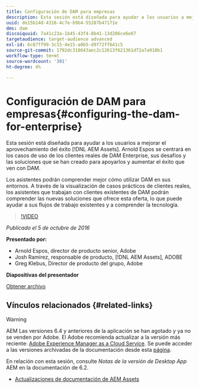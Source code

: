 ```yaml
---
title: Configuración de DAM para empresas
description: Esta sesión está diseñada para ayudar a los usuarios a mejorar el éxito al aprovechar AEM Assets. Arnold Espos se centrará en los casos de uso de los clientes reales de DAM Enterprise, sus desafíos y las soluciones que se han creado para apoyarlos y aumentar el éxito que ven con DAM.   Los asistentes podrán comprender mejor cómo utilizar DAM en sus entornos. A través de la visualización de casos prácticos de clientes reales, los asistentes que trabajan con clientes existentes de DAM podrán comprender las nuevas soluciones que ofrece esta oferta, lo que puede ayudar a sus flujos de trabajo existentes y a comprender la tecnología.
uuid: de15b14d-4316-4c7e-b9b4-55287b47171e
dms: dam
discoiquuid: 7a41c23a-1b45-43f4-8b41-13d206ce6e87
targetaudience: target-audience advanced
exl-id: 6c87ff99-3c15-4e15-a0b5-d9f72ff641c5
source-git-commit: 1792dc318643aec2c12613f621361d72a7a918b1
workflow-type: tm+mt
source-wordcount: '301'
ht-degree: 4%

---
```


# Configuración de DAM para empresas{#configuring-the-dam-for-enterprise}

Esta sesión está diseñada para ayudar a los usuarios a mejorar el aprovechamiento del éxito [!DNL AEM Assets]. Arnold Espos se centrará en los casos de uso de los clientes reales de DAM Enterprise, sus desafíos y las soluciones que se han creado para apoyarlos y aumentar el éxito que ven con DAM.

Los asistentes podrán comprender mejor cómo utilizar DAM en sus entornos. A través de la visualización de casos prácticos de clientes reales, los asistentes que trabajan con clientes existentes de DAM podrán comprender las nuevas soluciones que ofrece esta oferta, lo que puede ayudar a sus flujos de trabajo existentes y a comprender la tecnología.

>[!VIDEO](https://video.tv.adobe.com/v/19298/?quality=9)

*Publicado el 5 de octubre de 2016*

**Presentado por:**

* Arnold Espos, director de producto senior, Adobe
* Josh Ramírez, responsable de producto, [!DNL AEM Assets], ADOBE
* Greg Klebus, Director de producto del grupo, Adobe

**Diapositivas del presentador**

[Obtener archivo](assets/assets-webinar-oct5final.pdf)

## Vínculos relacionados {#related-links}

>[!WARNING]
>
>AEM Las versiones 6.4 y anteriores de la aplicación se han agotado y ya no se venden por Adobe.  El Adobe recomienda actualizar a la versión más reciente: [Adobe Experience Manager as a Cloud Service](https://experienceleague.adobe.com/docs/experience-manager-cloud-service.html?lang=es).  Se puede acceder a las versiones archivadas de la documentación desde esta [página](https://experienceleague.adobe.com/docs/experience-manager-release-information/aem-release-updates/previous-updates/aem-previous-versions.html?lang=es).
>
>En relación con esta sesión, consulte *Notas de la versión de Desktop App* AEM en la documentación de 6.2.

* [Actualizaciones de documentación de AEM Assets](https://docs.adobe.com/content/docs/en/aem/recent-documentation-updates.html)
